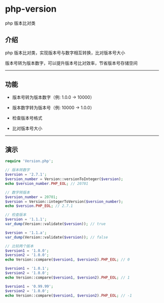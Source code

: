# php-version

php 版本比对类

## 介绍

php 版本比对类，实现版本号与数字相互转换，比对版本号大小

版本号转为版本数字，可以提升版本号比对效率，节省版本号存储空间

---

## 功能

- 版本号转为版本数字（例: 1.0.0 -> 10000）

- 版本数字转为版本号（例: 10000 -> 1.0.0）

- 检查版本号格式

- 比对版本号大小

---

## 演示

```php
require 'Version.php';

// 版本转数字
$version = '2.7.1';
$version_number = Version::versionToInteger($version);
echo $version_number.PHP_EOL; // 20701

// 数字转版本
$version_number = 20701;
$version = Version::integerToVersion($version_number);
echo $version.PHP_EOL; // 2.7.1

// 检查版本
$version = '1.1.1';
var_dump(Version::validate($version)); // true

$version = '1.1.a';
var_dump(Version::validate($version)); // false

// 比较两个版本
$version1 = '1.0.0';
$version2 = '1.0.0';
echo Version::compare($version1, $version2).PHP_EOL; // 0

$version1 = '1.0.1';
$version2 = '1.0.0';
echo Version::compare($version1, $version2).PHP_EOL; // 1

$version1 = '0.99.99';
$version2 = '1.0.0';
echo Version::compare($version1, $version2).PHP_EOL; // -1
```
